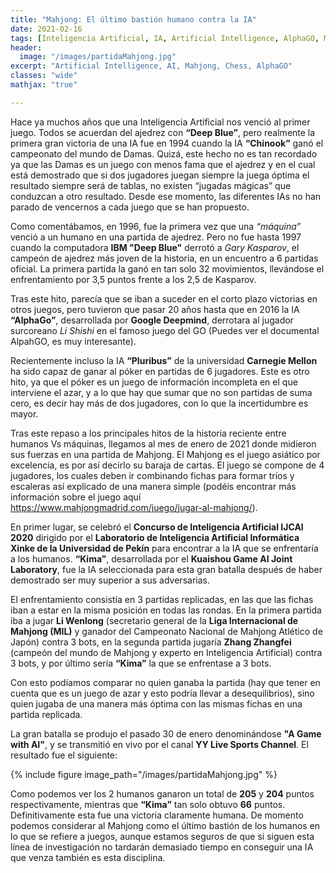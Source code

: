 ```yaml
---
title: "Mahjong: El último bastión humano contra la IA"
date: 2021-02-16
tags: [Inteligencia Artificial, IA, Artificial Intelligence, AlphaGO, Mahjong, chess]
header:
  image: "/images/partidaMahjong.jpg"
excerpt: "Artificial Intelligence, AI, Mahjong, Chess, AlphaGO"
classes: "wide"
mathjax: "true"

---
```


Hace ya muchos años que una Inteligencia Artificial nos venció al primer juego. Todos se acuerdan del ajedrez con **“Deep Blue”**, pero realmente la primera gran victoria de una IA fue en 1994 cuando la IA **“Chinook”** ganó el campeonato del mundo de Damas. Quizá, este hecho no es tan recordado ya que las Damas es un juego con menos fama que el ajedrez y en el cual está demostrado que si dos jugadores juegan siempre la juega óptima el resultado siempre será de tablas, no existen “jugadas mágicas” que conduzcan a otro resultado. Desde ese momento, las diferentes IAs no han parado de vencernos a cada juego que se han propuesto. 

Como comentábamos, en 1996, fue la primera vez que una *“máquina”* venció a un humano en una partida de ajedrez. Pero no fue hasta 1997 cuando la computadora **IBM "Deep Blue"** derrotó a *Gary Kasparov*, el campeón de ajedrez más joven de la historia, en un encuentro a 6 partidas oficial. La primera partida la ganó en tan solo 32 movimientos, llevándose el enfrentamiento por 3,5 puntos frente a los 2,5 de Kasparov. 

Tras este hito, parecía que se iban a suceder en el corto plazo victorias en otros juegos, pero tuvieron que pasar 20 años hasta que en 2016 la IA **“AlphaGo”**, desarrollada por **Google Deepmind**, derrotara al jugador surcoreano *Li Shishi* en el famoso juego del GO (Puedes ver el documental AlpahGO, es muy interesante).

Recientemente incluso la IA **“Pluribus”** de la universidad **Carnegie Mellon** ha sido capaz de ganar al póker en partidas de 6 jugadores. Este es otro hito, ya que el póker es un juego de información incompleta en el que interviene el azar, y a lo que hay que sumar que no son partidas de suma cero, es decir hay más de dos jugadores, con lo que la incertidumbre es mayor. 

Tras este repaso a los principales hitos de la historia reciente entre humanos Vs máquinas, llegamos al mes de enero de 2021 donde midieron sus fuerzas en una partida de Mahjong. El Mahjong es el juego asiático por excelencia, es por así decirlo su baraja de cartas. El juego se compone de 4 jugadores, los cuales deben ir combinando fichas para formar tríos y escaleras así explicado de una manera simple (podéis encontrar más información sobre el juego aquí https://www.mahjongmadrid.com/juego/jugar-al-mahjong/).

En primer lugar, se celebró el **Concurso de Inteligencia Artificial IJCAI 2020** dirigido por el **Laboratorio de Inteligencia Artificial Informática Xinke de la Universidad de Pekín** para encontrar a la IA que se enfrentaría a los humanos. **“Kima”**, desarrollada por el **Kuaishou Game AI Joint Laboratory**, fue la IA seleccionada para esta gran batalla después de haber demostrado ser muy superior a sus adversarias.

El enfrentamiento consistía en 3 partidas replicadas, en las que las fichas iban a estar en la misma posición en todas las rondas. En la primera partida iba a jugar **Li Wenlong** (secretario general de la **Liga Internacional de Mahjong (MIL)** y ganador del Campeonato Nacional de Mahjong Atlético de Japón) contra 3 bots, en la segunda partida jugaría **Zhang Zhangfei** (campeón del mundo de Mahjong y experto en Inteligencia Artificial) contra 3 bots, y por último sería **“Kima”** la que se enfrentase a 3 bots.

Con esto podíamos comparar no quien ganaba la partida (hay que tener en cuenta que es un juego de azar y esto podría llevar a desequilibrios), sino quien jugaba de una manera más óptima con las mismas fichas en una partida replicada.

La gran batalla  se produjo el pasado 30 de enero denominándose **"A Game with AI"**, y se transmitió en vivo por el canal **YY Live Sports Channel**. El resultado fue el siguiente: 

{% include figure image_path="/images/partidaMahjong.jpg" %}

Como podemos ver los 2 humanos ganaron un total de **205** y **204** puntos respectivamente, mientras que **“Kima”** tan solo obtuvo **66** puntos. Definitivamente esta fue una victoria claramente humana. De momento podemos considerar al Mahjong como el último bastión de los humanos en lo que se refiere a juegos, aunque estamos seguros de que si siguen esta línea de investigación no tardarán demasiado tiempo en conseguir una IA que venza también es esta disciplina.

